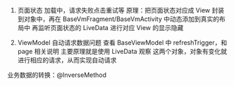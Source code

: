 

1. 页面状态 加载中，请求失败点击重试等
    原理：把页面状态对应成 View 封装到对象中，再在 BaseVmFragment/BaseVmActivity 中动态添加到真实的布局中
    再监听页面状态的 LiveData 进行对应 View 的显示隐藏

2. ViewModel 自动请求数据问题
    查看 BaseViewModel 中 refreshTrigger，和 page 相关说明
    主要原理就是使用 LiveData 观察 这两个对象，对象有变化就进行相应的请求，从而实现自动请求



业务数据的转换：@InverseMethod



